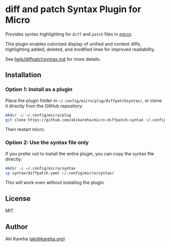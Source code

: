 # diff and patch Syntax Plugin for Micro

Provides syntax highlighting for `diff` and `patch` files in
[micro](https://micro-editor.github.io/).

This plugin enables colorized display of unified and context diffs,
highlighting added, deleted, and modified lines for improved readability.

See [help/diffpatchsyntax.md](help/diffpatchsyntax.md) for more details.

## Installation

### Option 1: Install as a plugin

Place the plugin folder in `~/.config/micro/plug/diffpatchsyntax/`, or clone it
directly from the GitHub repository:

```sh
mkdir -p ~/.config/micro/plug
git clone https://github.com/akikareha/micro-diffpatch-syntax ~/.config/micro/plug/diffpatchsyntax
```

Then restart micro.

### Option 2: Use the syntax file only

If you prefer not to install the entire plugin, you can copy the syntax file
directly:

```sh
mkdir -p ~/.config/micro/syntax
cp syntax/diffpatch.yaml ~/.config/micro/syntax/
```

This will work even without installing the plugin.

## License

MIT.

## Author

Aki Kareha (aki@kareha.org)

